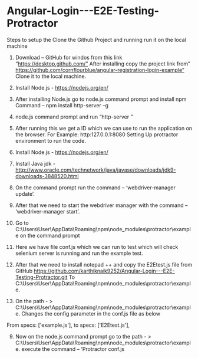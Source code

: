# Angular-Login---E2E-Testing-Protractor

Steps to setup the Clone the Github Project and running run it on the local machine

1.	Download – GitHub for windos from this link 
              “https://desktop.github.com/”	
After installing copy the project link from” https://github.com/cornflourblue/angular-registration-login-example”
Clone it to the local machine.
2.	Install Node.js - https://nodejs.org/en/
3.	After installing Node.js go to node.js command prompt and install npm 
Command – npm install http-server –g
4.	node.js command prompt and run “http-server <local path of the cloned folder>”
5.	After running this we get a ID which we can use to run the application on the browser.
For Example: http:127.0.0.1:8080
Setting Up protractor environment to run the code.

1.	Install Node.js - https://nodejs.org/en/
2.	Install Java jdk - http://www.oracle.com/technetwork/java/javase/downloads/jdk9-downloads-3848520.html
3.	On the command prompt run the command – ‘webdriver-manager update’.
4.	After that we need to start the webdriver manager with the command – ‘webdriver-manager start’.
5.	Go to C:\Users\User\AppData\Roaming\npm\node_modules\protractor\example on the command prompt
6.	Here we have file conf.js which we can run to test which will check selenium server is running and run the example test.
7.	After that we need to install notepad ++  and copy the E2Etest.js file from GitHub https://github.com/karthiknaik9252/Angular-Login---E2E-Testing-Protractor.git
To C:\Users\User\AppData\Roaming\npm\node_modules\protractor\example.
8.	On the path - > C:\Users\User\AppData\Roaming\npm\node_modules\protractor\example.
Changes the config parameter in the conf.js file as below 

From specs: ['example.js'], to specs: ['E2Etest.js'],

9.	Now on the node.js command prompt go to the path - > C:\Users\User\AppData\Roaming\npm\node_modules\protractor\example.
                      execute the command – ‘Protractor conf.js

  

